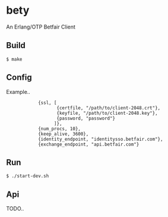 bety
=====

An Erlang/OTP Betfair Client

Build
-----

``` $ make ```

Config
------

Example..

```
            {ssl, [
                   {certfile, "/path/to/client-2048.crt"},
                   {keyfile, "/path/to/client-2048.key"},
                   {password, "password"}
                  ]},
            {num_procs, 10},
            {keep_alive, 3600},
            {identity_endpoint, "identitysso.betfair.com"},
            {exchange_endpoint, "api.betfair.com"}
```

Run
---

``` $ ./start-dev.sh ```


Api
---

TODO..